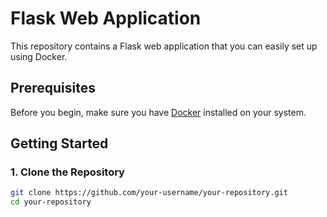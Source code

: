 # Flask Web Application

This repository contains a Flask web application that you can easily set up using Docker.

## Prerequisites

Before you begin, make sure you have [Docker](https://www.docker.com/get-started) installed on your system.

## Getting Started

### 1. Clone the Repository

```bash
git clone https://github.com/your-username/your-repository.git
cd your-repository
